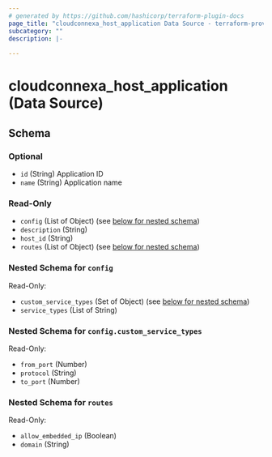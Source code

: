 ```yaml
---
# generated by https://github.com/hashicorp/terraform-plugin-docs
page_title: "cloudconnexa_host_application Data Source - terraform-provider-cloudconnexa"
subcategory: ""
description: |-
  
---
```


# cloudconnexa_host_application (Data Source)





<!-- schema generated by tfplugindocs -->
## Schema

### Optional

- `id` (String) Application ID
- `name` (String) Application name

### Read-Only

- `config` (List of Object) (see [below for nested schema](#nestedatt--config))
- `description` (String)
- `host_id` (String)
- `routes` (List of Object) (see [below for nested schema](#nestedatt--routes))

<a id="nestedatt--config"></a>
### Nested Schema for `config`

Read-Only:

- `custom_service_types` (Set of Object) (see [below for nested schema](#nestedobjatt--config--custom_service_types))
- `service_types` (List of String)

<a id="nestedobjatt--config--custom_service_types"></a>
### Nested Schema for `config.custom_service_types`

Read-Only:

- `from_port` (Number)
- `protocol` (String)
- `to_port` (Number)



<a id="nestedatt--routes"></a>
### Nested Schema for `routes`

Read-Only:

- `allow_embedded_ip` (Boolean)
- `domain` (String)
